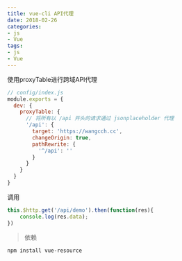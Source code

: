 ```yaml
---
title: vue-cli API代理
date: 2018-02-26
categories:
- js
- Vue
tags:
- js
- Vue
---
```

使用proxyTable进行跨域API代理

<!-- more -->
```js
// config/index.js
module.exports = {
  dev: {
    proxyTable: {
      // 将所有以 /api 开头的请求通过 jsonplaceholder 代理
      '/api': {
        target: 'https://wangcch.cc',
        changeOrigin: true,
        pathRewrite: {
          '^/api': ''
        }
      }
    }
  }
}
```

调用
```js
this.$http.get('/api/demo').then(function(res){
    console.log(res.data);
})
```
> 依赖
```
npm install vue-resource
```